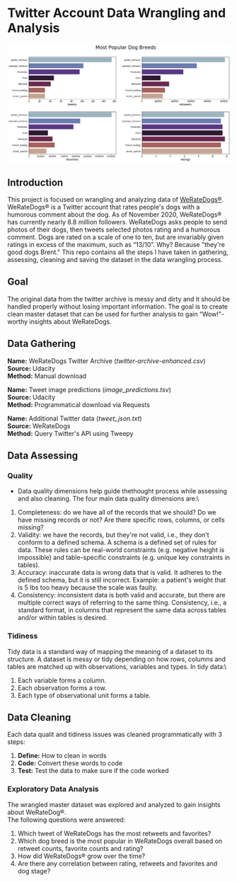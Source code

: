 # Twitter Account Data Wrangling and Analysis

<p align="center">
  <img src="/images/most_popular_dog_breeds.png" width="1000" />
</p>

## Introduction
This project is focused on wrangling and analyzing data of [WeRateDogs®](https://twitter.com/dog_rates).
WeRateDogs® is a Twitter account that rates people's dogs with a humorous comment about the dog.
As of November 2020, WeRateDogs® has currently nearly 8.8 million followers. WeRateDogs asks people to send photos of their dogs, then tweets selected photos rating and a humorous comment.
Dogs are rated on a scale of one to ten, but are invariably given ratings in excess of the maximum, such as “13/10”. Why? Because "they're good dogs Brent."
This repo contains all the steps I have taken in gathering, assessing, cleaning and saving the dataset in the data wrangling process.

## Goal
The original data from the twitter archive is messy and dirty and it should be handled properly without losing important information.
The goal is to create clean master dataset that can be used for further analysis to gain “Wow!"-worthy insights about WeRateDogs.

## Data Gathering
**Name:** WeRateDogs Twitter Archive (*twitter-archive-enhanced.csv*)\
**Source:** Udacity\
**Method:** Manual download

**Name:** Tweet image predictions (*image_predictions.tsv*)\
**Source:** Udacity\
**Method:** Programmatical download via Requests

**Name:** Additional Twitter data (*tweet_json.txt*)\
**Source:** WeRateDogs\
**Method:** Query Twitter's API using Tweepy

## Data Assessing
### Quality
- Data quality dimensions help guide thethought process while assessing and also cleaning.
The four main data quality dimensions are:\
1. Completeness: do we have all of the records that we should? Do we have missing records or not? Are there specific rows, columns, or cells missing?
2. Validity: we have the records, but they're not valid, i.e., they don't conform to a defined schema. A schema is a defined set of rules for data. These rules can be real-world constraints (e.g. negative height is impossible) and table-specific constraints (e.g. unique key constraints in tables).
3. Accuracy: inaccurate data is wrong data that is valid. It adheres to the defined schema, but it is still incorrect. Example: a patient's weight that is 5 lbs too heavy because the scale was faulty.
4. Consistency: inconsistent data is both valid and accurate, but there are multiple correct ways of referring to the same thing. Consistency, i.e., a standard format, in columns that represent the same data across tables and/or within tables is desired.

### Tidiness
Tidy data is a standard way of mapping the meaning of a dataset to its structure. A dataset is messy or tidy depending on how rows, columns and tables are matched up with observations, variables and types.
In tidy data:\
1. Each variable forms a column.
2. Each observation forms a row.
3. Each type of observational unit forms a table.

## Data Cleaning
Each data qualit and tidiness issues was cleaned programmatically with 3 steps:
1. **Define:** How to clean in words
2. **Code:** Convert these words to code
3. **Test:** Test the data to make sure if the code worked

### Exploratory Data Analysis
The wrangled master dataset was explored and analyzed to gain insights about WeRateDog®.\
The following questions were answered:
1. Which tweet of WeRateDogs has the most retweets and favorites?
2. Which dog breed is the most popular in WeRateDogs overall based on retweet counts, favorite
counts and rating?
3. How did WeRateDogs® grow over the time?
4. Are there any correlation between rating, retweets and favorites and dog stage?

<!--
## Gathering Data
- Gather real data from several different sources and file formats and handle them using Python to create master datasets
- Acquire the coding skills and general craftiness required to conquer the vast majority of gathering scenarios

[Word Cloud Generator in Python](https://github.com/amueller/word_cloud)

[Rotten Tomatoes: Top 100 Movies of All Time](https://www.rottentomatoes.com/top/bestofrt/)

[Roger Ebert](https://www.rogerebert.com)

Web Scraping (HTML file)
Python Parser: [Beautiful Soup](https://www.crummy.com/software/BeautifulSoup/)
Download HTML files and parse them using Beautiful Soup

1. Saving the HTML file to the computer using the Requests library and reading that file into a BeautifulSoup constructor
2. Reading the HTML response content directly into a BeautifulSoup constructor using the Requests library

## Assessing Data
Data Quality Dimensions
- Data quality dimensions help guide your thought process while assessing and also cleaning. The four main data quality dimensions are:

1. Completeness: do we have all of the records that we should? Do we have missing records or not? Are there specific rows, columns, or cells missing?
2. Validity: we have the records, but they're not valid, i.e., they don't conform to a defined schema. A schema is a defined set of rules for data. These rules can be real-world constraints (e.g. negative height is impossible) and table-specific constraints (e.g. unique key constraints in tables).
3. Accuracy: inaccurate data is wrong data that is valid. It adheres to the defined schema, but it is still incorrect. Example: a patient's weight that is 5 lbs too heavy because the scale was faulty.
4. Consistency: inconsistent data is both valid and accurate, but there are multiple correct ways of referring to the same thing. Consistency, i.e., a standard format, in columns that represent the same data across tables and/or within tables is desired.

Tidy data is a standard way of mapping the meaning of a dataset to its structure. A dataset is messy or tidy depending on how rows, columns and tables are matched up with observations, variables and types. In tidy data:

1. Each variable forms a column.
2. Each observation forms a row.
3. Each type of observational unit forms a table.

## Cleaning Data
Series.str.extract() - Regular Expression
Phone Number:
- https://stackoverflow.com/questions/16699007/regular-expression-to-match-standard-10-digit-phone-number
- https://stackoverflow.com/questions/123559/how-to-validate-phone-numbers-using-regex/123681#123681
Email: http://emailregex.com

melt function: https://deparkes.co.uk/2016/10/28/reshape-pandas-data-with-melt/

-->
